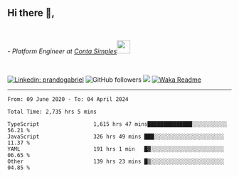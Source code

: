 <h2>Hi there  👋,</h2> </br>

<p><em>- Platform Engineer at <a href="https://contasimples.com">Conta Simples</a><img src="https://media.giphy.com/media/WUlplcMpOCEmTGBtBW/giphy.gif" width="30"> 
</em></p></br>


[![Linkedin: prandogabriel](https://img.shields.io/badge/-prandogabriel-blue?style=flat-square&logo=Linkedin&logoColor=white&link=https://www.linkedin.com/in/prandogabriel/)](https://www.linkedin.com/in/prandogabriel)
![GitHub followers](https://img.shields.io/github/followers/prandogabriel?label=Follow&style=social)
![](https://visitor-badge.glitch.me/badge?page_id=prandogabriel.prandogabriel)
[![Waka Readme](https://github.com/prandogabriel/prandogabriel/actions/workflows/update-stats.yml.yml/badge.svg)](https://github.com/prandogabriel/prandogabriel/actions/workflows/update-stats.yml.yml)

---

<!--START_SECTION:waka-->

```golang
From: 09 June 2020 - To: 04 April 2024

Total Time: 2,735 hrs 5 mins

TypeScript                 1,615 hrs 47 mins██████████████░░░░░░░░░░░   56.21 %
JavaScript                 326 hrs 49 mins ███░░░░░░░░░░░░░░░░░░░░░░   11.37 %
YAML                       191 hrs 1 min   █▓░░░░░░░░░░░░░░░░░░░░░░░   06.65 %
Other                      139 hrs 23 mins █▒░░░░░░░░░░░░░░░░░░░░░░░   04.85 %
```

<!--END_SECTION:waka-->
